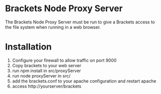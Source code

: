 # Brackets Node Proxy Server

The Brackets Node Proxy Server must be run to give a Brackets access to the
file system when running in a web browser.

# Installation

1. Configure your firewall to allow traffic on port 9000
2. Copy brackets to your web server
3. run npm install in src/proxyServer
4. run node proxyServer in src/
5. add the brackets.conf to your apache configuration and restart apache
7. access http://yourserver/brackets
